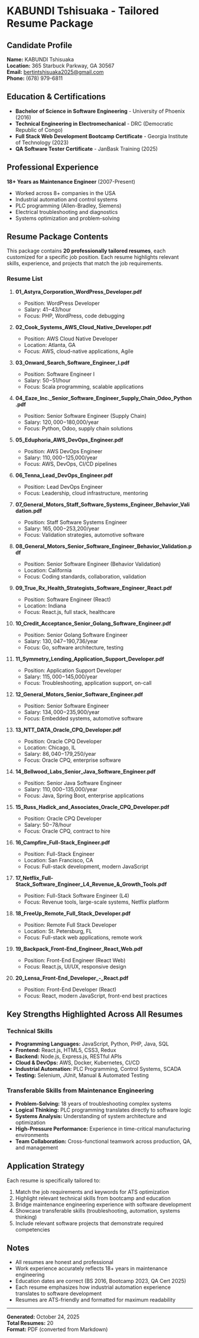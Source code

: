 # KABUNDI Tshisuaka - Tailored Resume Package

## Candidate Profile
**Name:** KABUNDI Tshisuaka  
**Location:** 365 Starbuck Parkway, GA 30567  
**Email:** bertintshisuaka2025@gmail.com  
**Phone:** (678) 979-6811

## Education & Certifications
- **Bachelor of Science in Software Engineering** - University of Phoenix (2016)
- **Technical Engineering in Electromechanical** - DRC (Democratic Republic of Congo)
- **Full Stack Web Development Bootcamp Certificate** - Georgia Institute of Technology (2023)
- **QA Software Tester Certificate** - JanBask Training (2025)

## Professional Experience
**18+ Years as Maintenance Engineer** (2007-Present)
- Worked across 8+ companies in the USA
- Industrial automation and control systems
- PLC programming (Allen-Bradley, Siemens)
- Electrical troubleshooting and diagnostics
- Systems optimization and problem-solving

## Resume Package Contents

This package contains **20 professionally tailored resumes**, each customized for a specific job position. Each resume highlights relevant skills, experience, and projects that match the job requirements.

### Resume List

1. **01_Astyra_Corporation_WordPress_Developer.pdf**
   - Position: WordPress Developer
   - Salary: $41-$43/hour
   - Focus: PHP, WordPress, code debugging

2. **02_Cook_Systems_AWS_Cloud_Native_Developer.pdf**
   - Position: AWS Cloud Native Developer
   - Location: Atlanta, GA
   - Focus: AWS, cloud-native applications, Agile

3. **03_Onward_Search_Software_Engineer_I.pdf**
   - Position: Software Engineer I
   - Salary: $50-$51/hour
   - Focus: Scala programming, scalable applications

4. **04_Eaze_Inc._Senior_Software_Engineer_Supply_Chain_Odoo_Python.pdf**
   - Position: Senior Software Engineer (Supply Chain)
   - Salary: $120,000-$180,000/year
   - Focus: Python, Odoo, supply chain solutions

5. **05_Eduphoria_AWS_DevOps_Engineer.pdf**
   - Position: AWS DevOps Engineer
   - Salary: $110,000-$125,000/year
   - Focus: AWS, DevOps, CI/CD pipelines

6. **06_Tenna_Lead_DevOps_Engineer.pdf**
   - Position: Lead DevOps Engineer
   - Focus: Leadership, cloud infrastructure, mentoring

7. **07_General_Motors_Staff_Software_Systems_Engineer_Behavior_Validation.pdf**
   - Position: Staff Software Systems Engineer
   - Salary: $165,000-$253,200/year
   - Focus: Validation strategies, automotive software

8. **08_General_Motors_Senior_Software_Engineer_Behavior_Validation.pdf**
   - Position: Senior Software Engineer (Behavior Validation)
   - Location: California
   - Focus: Coding standards, collaboration, validation

9. **09_True_Rx_Health_Strategists_Software_Engineer_React.pdf**
   - Position: Software Engineer (React)
   - Location: Indiana
   - Focus: React.js, full stack, healthcare

10. **10_Credit_Acceptance_Senior_Golang_Software_Engineer.pdf**
    - Position: Senior Golang Software Engineer
    - Salary: $130,047-$190,736/year
    - Focus: Go, software architecture, testing

11. **11_Symmetry_Lending_Application_Support_Developer.pdf**
    - Position: Application Support Developer
    - Salary: $115,000-$145,000/year
    - Focus: Troubleshooting, application support, on-call

12. **12_General_Motors_Senior_Software_Engineer.pdf**
    - Position: Senior Software Engineer
    - Salary: $134,000-$235,900/year
    - Focus: Embedded systems, automotive software

13. **13_NTT_DATA_Oracle_CPQ_Developer.pdf**
    - Position: Oracle CPQ Developer
    - Location: Chicago, IL
    - Salary: $86,040-$179,250/year
    - Focus: Oracle CPQ, enterprise software

14. **14_Bellwood_Labs_Senior_Java_Software_Engineer.pdf**
    - Position: Senior Java Software Engineer
    - Salary: $110,000-$135,000/year
    - Focus: Java, Spring Boot, enterprise applications

15. **15_Russ_Hadick_and_Associates_Oracle_CPQ_Developer.pdf**
    - Position: Oracle CPQ Developer
    - Salary: $50-$78/hour
    - Focus: Oracle CPQ, contract to hire

16. **16_Campfire_Full-Stack_Engineer.pdf**
    - Position: Full-Stack Engineer
    - Location: San Francisco, CA
    - Focus: Full-stack development, modern JavaScript

17. **17_Netflix_Full-Stack_Software_Engineer_L4_Revenue_&_Growth_Tools.pdf**
    - Position: Full-Stack Software Engineer (L4)
    - Focus: Revenue tools, large-scale systems, Netflix platform

18. **18_FreeUp_Remote_Full_Stack_Developer.pdf**
    - Position: Remote Full Stack Developer
    - Location: St. Petersburg, FL
    - Focus: Full-stack web applications, remote work

19. **19_Backpack_Front-End_Engineer_React_Web.pdf**
    - Position: Front-End Engineer (React Web)
    - Focus: React.js, UI/UX, responsive design

20. **20_Lensa_Front-End_Developer_-_React.pdf**
    - Position: Front-End Developer (React)
    - Focus: React, modern JavaScript, front-end best practices

## Key Strengths Highlighted Across All Resumes

### Technical Skills
- **Programming Languages:** JavaScript, Python, PHP, Java, SQL
- **Frontend:** React.js, HTML5, CSS3, Redux
- **Backend:** Node.js, Express.js, RESTful APIs
- **Cloud & DevOps:** AWS, Docker, Kubernetes, CI/CD
- **Industrial Automation:** PLC Programming, Control Systems, SCADA
- **Testing:** Selenium, JUnit, Manual & Automated Testing

### Transferable Skills from Maintenance Engineering
- **Problem-Solving:** 18 years of troubleshooting complex systems
- **Logical Thinking:** PLC programming translates directly to software logic
- **Systems Analysis:** Understanding of system architecture and optimization
- **High-Pressure Performance:** Experience in time-critical manufacturing environments
- **Team Collaboration:** Cross-functional teamwork across production, QA, and management

## Application Strategy

Each resume is specifically tailored to:
1. Match the job requirements and keywords for ATS optimization
2. Highlight relevant technical skills from bootcamp and education
3. Bridge maintenance engineering experience with software development
4. Showcase transferable skills (troubleshooting, automation, systems thinking)
5. Include relevant software projects that demonstrate required competencies

## Notes
- All resumes are honest and professional
- Work experience accurately reflects 18+ years in maintenance engineering
- Education dates are correct (BS 2016, Bootcamp 2023, QA Cert 2025)
- Each resume emphasizes how industrial automation experience translates to software development
- Resumes are ATS-friendly and formatted for maximum readability

---

**Generated:** October 24, 2025  
**Total Resumes:** 20  
**Format:** PDF (converted from Markdown)

